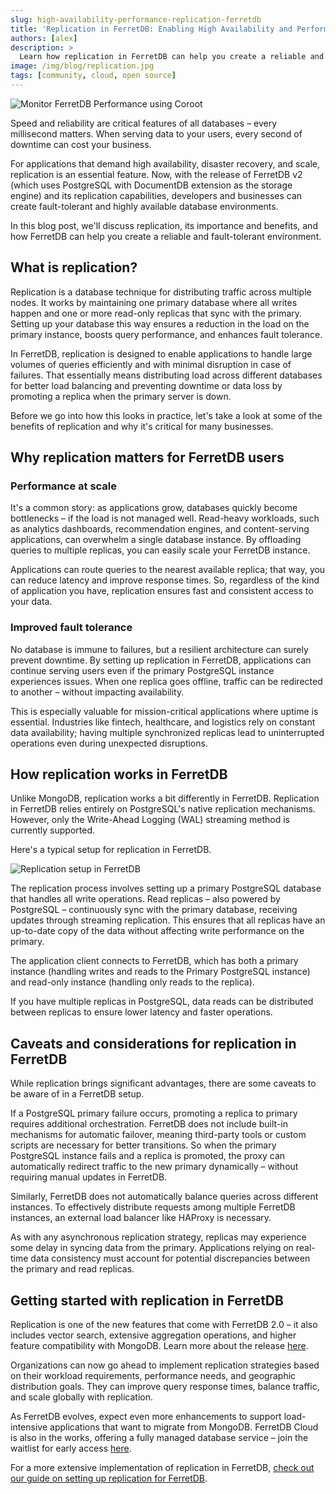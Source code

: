 ```yaml
---
slug: high-availability-performance-replication-ferretdb
title: 'Replication in FerretDB: Enabling High Availability and Performance'
authors: [alex]
description: >
  Learn how replication in FerretDB can help you create a reliable and fault-tolerant environment for your applications.
image: /img/blog/replication.jpg
tags: [community, cloud, open source]
---
```


![Monitor FerretDB Performance using Coroot](/img/blog/replication.jpg)

Speed and reliability are critical features of all databases – every millisecond matters.
When serving data to your users, every second of downtime can cost your business.

<!--truncate-->

For applications that demand high availability, disaster recovery, and scale, replication is an essential feature.
Now, with the release of FerretDB v2 (which uses PostgreSQL with DocumentDB extension as the storage engine) and its replication capabilities, developers and businesses can create fault-tolerant and highly available database environments.

In this blog post, we'll discuss replication, its importance and benefits, and how FerretDB can help you create a reliable and fault-tolerant environment.

## What is replication?

Replication is a database technique for distributing traffic across multiple nodes.
It works by maintaining one primary database where all writes happen and one or more read-only replicas that sync with the primary.
Setting up your database this way ensures a reduction in the load on the primary instance, boosts query performance, and enhances fault tolerance.

In FerretDB, replication is designed to enable applications to handle large volumes of queries efficiently and with minimal disruption in case of failures.
That essentially means distributing load across different databases for better load balancing and preventing downtime or data loss by promoting a replica when the primary server is down.

Before we go into how this looks in practice, let's take a look at some of the benefits of replication and why it's critical for many businesses.

## Why replication matters for FerretDB users

### Performance at scale

It's a common story: as applications grow, databases quickly become bottlenecks – if the load is not managed well.
Read-heavy workloads, such as analytics dashboards, recommendation engines, and content-serving applications, can overwhelm a single database instance.
By offloading queries to multiple replicas, you can easily scale your FerretDB instance.

Applications can route queries to the nearest available replica; that way, you can reduce latency and improve response times.
So, regardless of the kind of application you have, replication ensures fast and consistent access to your data.

### Improved fault tolerance

No database is immune to failures, but a resilient architecture can surely prevent downtime.
By setting up replication in FerretDB, applications can continue serving users even if the primary PostgreSQL instance experiences issues.
When one replica goes offline, traffic can be redirected to another – without impacting availability.

This is especially valuable for mission-critical applications where uptime is essential.
Industries like fintech, healthcare, and logistics rely on constant data availability; having multiple synchronized replicas lead to uninterrupted operations even during unexpected disruptions.

## How replication works in FerretDB

Unlike MongoDB, replication works a bit differently in FerretDB.
Replication in FerretDB relies entirely on PostgreSQL's native replication mechanisms.
However, only the Write-Ahead Logging (WAL) streaming method is currently supported.

Here's a typical setup for replication in FerretDB.

![Replication setup in FerretDB](images/image1.png)

The replication process involves setting up a primary PostgreSQL database that handles all write operations.
Read replicas – also powered by PostgreSQL – continuously sync with the primary database, receiving updates through streaming replication.
This ensures that all replicas have an up-to-date copy of the data without affecting write performance on the primary.

The application client connects to FerretDB, which has both a primary instance (handling writes and reads to the Primary PostgreSQL instance) and read-only instance (handling only reads to the replica).

If you have multiple replicas in PostgreSQL, data reads can be distributed between replicas to ensure lower latency and faster operations.

## Caveats and considerations for replication in FerretDB

While replication brings significant advantages, there are some caveats to be aware of in a FerretDB setup.

If a PostgreSQL primary failure occurs, promoting a replica to primary requires additional orchestration.
FerretDB does not include built-in mechanisms for automatic failover, meaning third-party tools or custom scripts are necessary for better transitions.
So when the primary PostgreSQL instance fails and a replica is promoted, the proxy can automatically redirect traffic to the new primary dynamically – without requiring manual updates in FerretDB.

Similarly, FerretDB does not automatically balance queries across different instances.
To effectively distribute requests among multiple FerretDB instances, an external load balancer like HAProxy is necessary.

As with any asynchronous replication strategy, replicas may experience some delay in syncing data from the primary.
Applications relying on real-time data consistency must account for potential discrepancies between the primary and read replicas.

## Getting started with replication in FerretDB

Replication is one of the new features that come with FerretDB 2.0 – it also includes vector search, extensive aggregation operations, and higher feature compatibility with MongoDB.
Learn more about the release [here](https://blog.ferretdb.io/ferretdb-releases-v2-faster-more-compatible-mongodb-alternative/).

Organizations can now go ahead to implement replication strategies based on their workload requirements, performance needs, and geographic distribution goals.
They can improve query response times, balance traffic, and scale globally with replication.

As FerretDB evolves, expect even more enhancements to support load-intensive applications that want to migrate from MongoDB.
FerretDB Cloud is also in the works, offering a fully managed database service – join the waitlist for early access [here](https://cloud.ferretdb.com/signup).

For a more extensive implementation of replication in FerretDB, [check out our guide on setting up replication for FerretDB](https://docs.ferretdb.io/guides/replication/).
